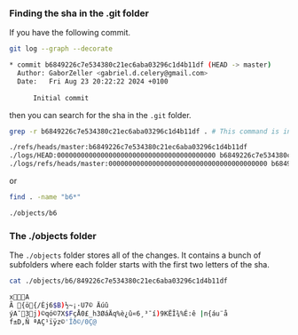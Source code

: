 ### Finding the sha in the .git folder

If you have the following commit.

```sh
git log --graph --decorate

* commit b6849226c7e534380c21ec6aba03296c1d4b11df (HEAD -> master)
  Author: GaborZeller <gabriel.d.celery@gmail.com>
  Date:   Fri Aug 23 20:22:22 2024 +0100
  
      Initial commit
```

then you can search for the sha in the `.git` folder.

```sh
grep -r b6849226c7e534380c21ec6aba03296c1d4b11df . # This command is initiated from within the .git folder

./refs/heads/master:b6849226c7e534380c21ec6aba03296c1d4b11df
./logs/HEAD:0000000000000000000000000000000000000000 b6849226c7e534380c21ec6aba03296c1d4b11df GaborZeller <gabriel.d.celery@gmail.com> 1724440942 +0100	commit (initial): Initial commit
./logs/refs/heads/master:0000000000000000000000000000000000000000 b6849226c7e534380c21ec6aba03296c1d4b11df GaborZeller <gabriel.d.celery@gmail.com> 1724440942 +0100	commit (initial): Initial commit
```

or

```sh
find . -name "b6*"

./objects/b6
```

### The ./objects folder

The `./objects` folder stores all of the changes. It contains a bunch of subfolders where each folder starts with the first two letters of the sha.

```sh
cat ./objects/b6/849226c7e534380c21ec6aba03296c1d4b11df

xA
Ã  {ö{/Èj6$B)½~¡·U7© Äúû
ýA¯3j)©qó©7X$FçÅ0£_h3ØáÄ­q%è¿û«6¸³¯í)9KËÎ¾%É:ê |n{áu¨å
f±D,Ñ ªAÇ¹ïÿz©'Îð©/0Ç@
```

